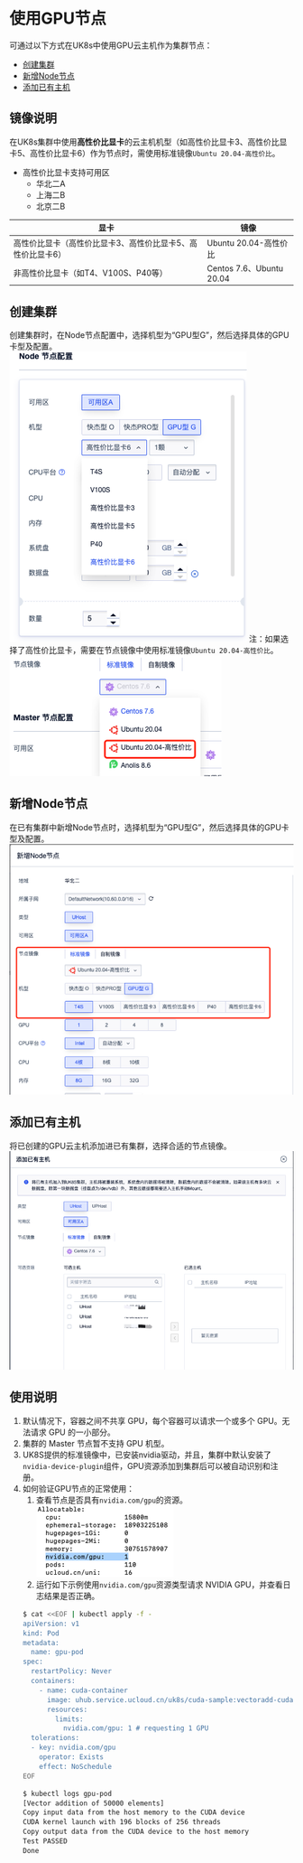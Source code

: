 # 使用GPU节点

可通过以下方式在UK8s中使用GPU云主机作为集群节点：
- [创建集群](#创建集群)
- [新增Node节点](#新增Node节点)
- [添加已有主机](#添加已有主机)

## 镜像说明
在UK8s集群中使用**高性价比显卡**的云主机机型（如高性价比显卡3、高性价比显卡5、高性价比显卡6）作为节点时，需使用标准镜像`Ubuntu 20.04-高性价比`。
- 高性价比显卡支持可用区
  - 华北二A
  - 上海二B
  - 北京二B

| 显卡                              | 镜像                      |
| ------------------------------- | ----------------------- |
| 高性价比显卡（高性价比显卡3、高性价比显卡5、高性价比显卡6） | Ubuntu 20.04-高性价比       |
| 非高性价比显卡（如T4、V100S、P40等）         | Centos 7.6、Ubuntu 20.04 |

## 创建集群
创建集群时，在Node节点配置中，选择机型为“GPU型G”，然后选择具体的GPU卡型及配置。
  ![](/images/gpu/image.png)
注：如果选择了高性价比显卡，需要在节点镜像中使用标准镜像`Ubuntu 20.04-高性价比`。
  ![](/images/gpu/image-0.png)
## 新增Node节点
在已有集群中新增Node节点时，选择机型为“GPU型G”，然后选择具体的GPU卡型及配置。
![](/images/gpu/image-1.png)
## 添加已有主机
将已创建的GPU云主机添加进已有集群，选择合适的节点镜像。
![](/images/gpu/image-2.png)

## 使用说明
1. 默认情况下，容器之间不共享 GPU，每个容器可以请求一个或多个 GPU。无法请求 GPU 的一小部分。
2. 集群的 Master 节点暂不支持 GPU 机型。
3. UK8S提供的标准镜像中，已安装nvidia驱动，并且，集群中默认安装了`nvidia-device-plugin`组件，GPU资源添加到集群后可以被自动识别和注册。
4. 如何验证GPU节点的正常使用：
    1. 查看节点是否具有`nvidia.com/gpu`的资源。
![](/images/gpu/image-3.png)
    2. 运行如下示例使用`nvidia.com/gpu`资源类型请求 NVIDIA GPU，并查看日志结果是否正确。
    ```bash
    $ cat <<EOF | kubectl apply -f -
    apiVersion: v1
    kind: Pod
    metadata:
      name: gpu-pod
    spec:
      restartPolicy: Never
      containers:
        - name: cuda-container
          image: uhub.service.ucloud.cn/uk8s/cuda-sample:vectoradd-cuda10.2
          resources:
            limits:
              nvidia.com/gpu: 1 # requesting 1 GPU
      tolerations:
      - key: nvidia.com/gpu
        operator: Exists
        effect: NoSchedule
    EOF
    ```
    ```bash
    $ kubectl logs gpu-pod
    [Vector addition of 50000 elements]
    Copy input data from the host memory to the CUDA device
    CUDA kernel launch with 196 blocks of 256 threads
    Copy output data from the CUDA device to the host memory
    Test PASSED
    Done
    ```


